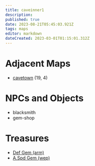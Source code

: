 ```yaml
---
title: caveinner1
description: 
published: true
date: 2023-08-21T05:45:03.921Z
tags: maps
editor: markdown
dateCreated: 2023-03-01T01:15:01.312Z
---
```


# Adjacent Maps
 * [cavetown](/maps/cavetown) (19, 4)

# NPCs and Objects
 * blacksmith
 * gem-shop

# Treasures
 * [Def Gem (arm)](/items/def-gem-arm)
 * [A.Spd Gem (wep)](/items/aspd-gem-wep)
